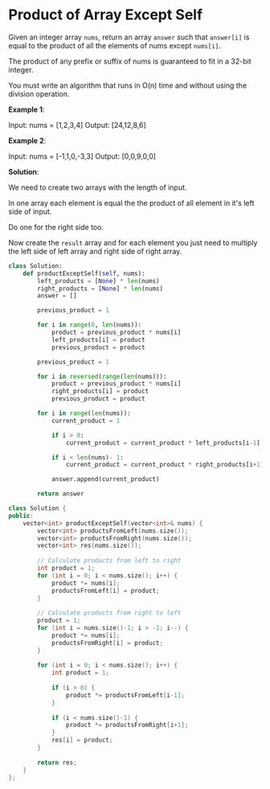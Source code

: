 # Product of Array Except Self

Given an integer array `nums`, return an array `answer` such that `answer[i]`
is equal to the product of all the elements of nums except `nums[i]`.

The product of any prefix or suffix of nums is guaranteed to fit in a 32-bit integer.

You must write an algorithm that runs in O(n) time and without using the
division operation.

**Example 1**:

Input: nums = [1,2,3,4]
Output: [24,12,8,6]

**Example 2**:

Input: nums = [-1,1,0,-3,3]
Output: [0,0,9,0,0]

**Solution**:

We need to create two arrays with the length of input.

In one array each element is equal the the product of all element in
it's left side of input.

Do one for the right side too.

Now create the `result` array and for each element you just need to multiply
the left side of left array and right side of right array.

```python
class Solution:
    def productExceptSelf(self, nums):
        left_products = [None] * len(nums)
        right_products = [None] * len(nums)
        answer = []

        previous_product = 1

        for i in range(0, len(nums)):
            product = previous_product * nums[i]
            left_products[i] = product
            previous_product = product

        previous_product = 1

        for i in reversed(range(len(nums))):
            product = previous_product * nums[i]
            right_products[i] = product
            previous_product = product

        for i in range(len(nums)):
            current_product = 1

            if i > 0:
                current_product = current_product * left_products[i-1]

            if i < len(nums)- 1:
                current_product = current_product * right_products[i+1]

            answer.append(current_product)

        return answer
```

```cpp
class Solution {
public:
    vector<int> productExceptSelf(vector<int>& nums) {
        vector<int> productsFromLeft(nums.size());
        vector<int> productsFromRight(nums.size());
        vector<int> res(nums.size());
        
        // Calculate products from left to right
        int product = 1;
        for (int i = 0; i < nums.size(); i++) {
            product *= nums[i];
            productsFromLeft[i] = product;
        }
        
        // Calculate products from right to left
        product = 1;
        for (int i = nums.size()-1; i > -1; i--) {
            product *= nums[i];
            productsFromRight[i] = product;
        }
        
        for (int i = 0; i < nums.size(); i++) {
            int product = 1;
            
            if (i > 0) {
                product *= productsFromLeft[i-1];
            }
            
            if (i < nums.size()-1) {
                product *= productsFromRight[i+1];
            }
            res[i] = product;
        }
        
        return res;
    }
};
```
